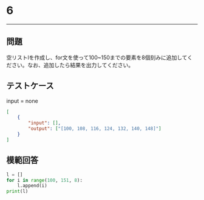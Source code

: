 # 6

---
## 問題

空リストlを作成し、for文を使って100~150までの要素を8個刻みに追加してください。なお、追加したら結果を出力してください。

## テストケース
input = none
```json
[
	{
		"input": [],
		"output": ["[100, 108, 116, 124, 132, 140, 148]"]
  	}
]
```

## 模範回答
```python
l = []
for i in range(100, 151, 8):
	l.append(i)
print(l)
```
